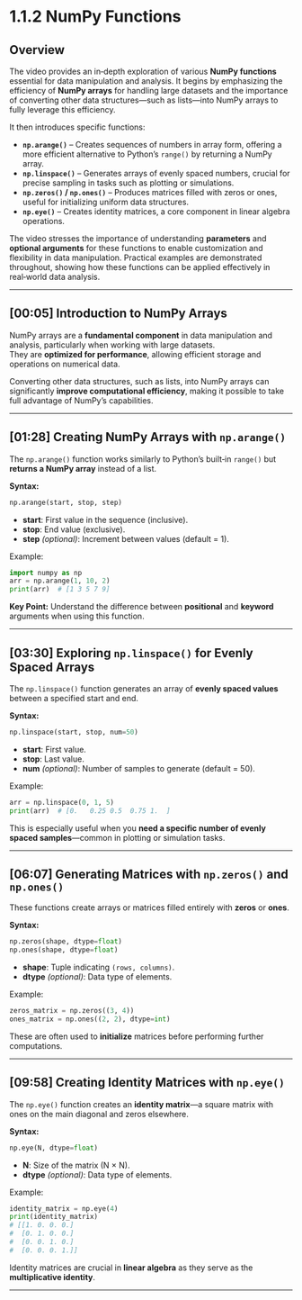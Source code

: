 # 1.1.2 NumPy Functions

## Overview
The video provides an in‑depth exploration of various **NumPy functions** essential for data manipulation and analysis. It begins by emphasizing the efficiency of **NumPy arrays** for handling large datasets and the importance of converting other data structures—such as lists—into NumPy arrays to fully leverage this efficiency.

It then introduces specific functions:

- **`np.arange()`** – Creates sequences of numbers in array form, offering a more efficient alternative to Python’s `range()` by returning a NumPy array.
- **`np.linspace()`** – Generates arrays of evenly spaced numbers, crucial for precise sampling in tasks such as plotting or simulations.
- **`np.zeros()` / `np.ones()`** – Produces matrices filled with zeros or ones, useful for initializing uniform data structures.
- **`np.eye()`** – Creates identity matrices, a core component in linear algebra operations.

The video stresses the importance of understanding **parameters** and **optional arguments** for these functions to enable customization and flexibility in data manipulation. Practical examples are demonstrated throughout, showing how these functions can be applied effectively in real‑world data analysis.

---

## [00:05] Introduction to NumPy Arrays

NumPy arrays are a **fundamental component** in data manipulation and analysis, particularly when working with large datasets.  
They are **optimized for performance**, allowing efficient storage and operations on numerical data.

Converting other data structures, such as lists, into NumPy arrays can significantly **improve computational efficiency**, making it possible to take full advantage of NumPy’s capabilities.

---

## [01:28] Creating NumPy Arrays with `np.arange()`

The `np.arange()` function works similarly to Python’s built‑in `range()` but **returns a NumPy array** instead of a list.

**Syntax:**
```python
np.arange(start, stop, step)
```

- **start**: First value in the sequence (inclusive).
- **stop**: End value (exclusive).
- **step** *(optional)*: Increment between values (default = 1).

Example:
```python
import numpy as np
arr = np.arange(1, 10, 2)
print(arr)  # [1 3 5 7 9]
```

**Key Point:** Understand the difference between **positional** and **keyword** arguments when using this function.

---

## [03:30] Exploring `np.linspace()` for Evenly Spaced Arrays

The `np.linspace()` function generates an array of **evenly spaced values** between a specified start and end.

**Syntax:**
```python
np.linspace(start, stop, num=50)
```

- **start**: First value.
- **stop**: Last value.
- **num** *(optional)*: Number of samples to generate (default = 50).

Example:
```python
arr = np.linspace(0, 1, 5)
print(arr)  # [0.   0.25 0.5  0.75 1.  ]
```

This is especially useful when you **need a specific number of evenly spaced samples**—common in plotting or simulation tasks.

---

## [06:07] Generating Matrices with `np.zeros()` and `np.ones()`

These functions create arrays or matrices filled entirely with **zeros** or **ones**.

**Syntax:**
```python
np.zeros(shape, dtype=float)
np.ones(shape, dtype=float)
```

- **shape**: Tuple indicating `(rows, columns)`.
- **dtype** *(optional)*: Data type of elements.

Example:
```python
zeros_matrix = np.zeros((3, 4))
ones_matrix = np.ones((2, 2), dtype=int)
```

These are often used to **initialize** matrices before performing further computations.

---

## [09:58] Creating Identity Matrices with `np.eye()`

The `np.eye()` function creates an **identity matrix**—a square matrix with ones on the main diagonal and zeros elsewhere.

**Syntax:**
```python
np.eye(N, dtype=float)
```

- **N**: Size of the matrix (N × N).
- **dtype** *(optional)*: Data type of elements.

Example:
```python
identity_matrix = np.eye(4)
print(identity_matrix)
# [[1. 0. 0. 0.]
#  [0. 1. 0. 0.]
#  [0. 0. 1. 0.]
#  [0. 0. 0. 1.]]
```

Identity matrices are crucial in **linear algebra** as they serve as the **multiplicative identity**.

---
